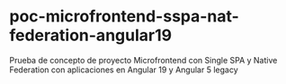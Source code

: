 # poc-microfrontend-sspa-nat-federation-angular19
 Prueba de concepto de proyecto Microfrontend con Single SPA y Native Federation con aplicaciones en Angular 19 y Angular 5 legacy
